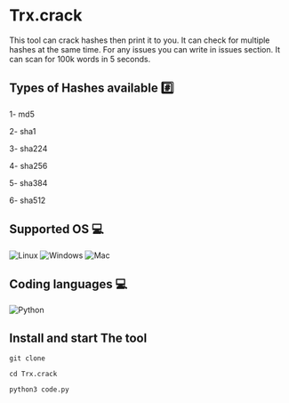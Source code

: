# Trx.crack

This tool can crack hashes then print it to you. It can check for multiple hashes at the same time. For any issues you can write in issues section. It can scan for 100k words in 5 seconds.

## Types of Hashes available #️⃣

1- md5

2- sha1

3- sha224

4- sha256

5- sha384

6- sha512

## Supported OS 💻

![Linux](https://img.shields.io/badge/-Linux-000000?style=flat&logo=linux&logoColor=FCC624)
![Windows](http://img.shields.io/badge/-Windows-0078D6?style=flat-square&logo=windows&logoColor=ffffff)
![Mac](http://img.shields.io/badge/-Mac-0078D6?style=flat-square&logo=apple&logoColor=ffffff)

## Coding languages 💻

![Python](https://img.shields.io/badge/-Python-333333?style=flat&logo=python)&nbsp;

## Install and start The tool


`git clone `

`cd Trx.crack`

`python3 code.py`
